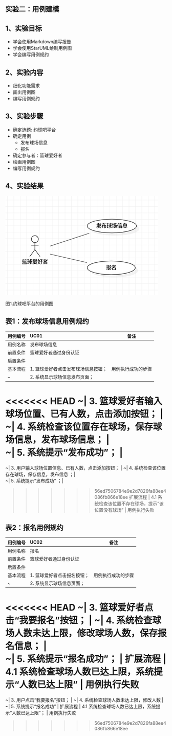 ## 实验二：用例建模

## 1、实验目标
- 学会使用Markdown编写报告
- 学会使用StarUML绘制用例图
- 学会编写用例规约

## 2、实验内容
- 细化功能需求
- 画出用例图
- 编写用例规约

## 3、实验步骤
- 确定选题: 约球吧平台
- 确定用例
  - 发布球场信息
  - 报名
- 确定参与者：篮球爱好者
- 绘画用例图
- 编写用例规约

## 4、实验结果
![用例图](./UseCaseDiagram1.jpg)

图1.约球吧平台的用例图

## 表1：发布球场信息用例规约 

用例编号  | UC01 | 备注  
-|:-|-  
用例名称  | 发布球场信息  |   
前置条件  |篮球爱好者通过身份认证|    
后置条件  |  |   
基本流程  | 1. 篮球爱好者点击发布球场信息按钮；  | 用例执行成功的步骤
~| 2. 系统显示球场信息发布页面；  |   
<<<<<<< HEAD
~| 3. 篮球爱好者输入球场位置、已有人数，点击添加按钮；  | 
~| 4. 系统检查该位置存在球场，保存球场信息，发布球场信息； |  
~| 5. 系统提示“发布成功”； |       
=======
~| 3. 用户输入球场位置信息、已有人数，点击添加按钮；  | 
~| 4. 系统检查该位置存在球场，保存信息，发布信息 ；|  
~| 5. 系统提示“发布成功” ；|       
>>>>>>> 56ed7506784e9e2d7826fa88ee4086fb866e18ee
扩展流程  | 4.1 系统检查该位置不存在球场，提示“该位置没有球场” | 用例执行失败 

## 表2：报名用例规约 

用例编号  | UC02 | 备注  
-|:-|-  
用例名称  | 报名  |   
前置条件  |篮球爱好者通过身份认证|    
后置条件  | |   
基本流程  | 1. 篮球爱好者点击报名按钮；  | 用例执行成功的步骤 
~| 2. 系统显示球场信息页面； |   
<<<<<<< HEAD
~| 3. 篮球爱好者点击“我要报名”按钮； | 
~| 4. 系统检查球场人数未达上限，修改球场人数，保存报名信息；  |  
~| 5. 系统提示“报名成功”；  | 
扩展流程  | 4.1 系统检查球场人数已达上限，系统提示“人数已达上限” | 用例执行失败 
=======
~| 3. 用户点击“我要报名”按钮； | 
~| 4. 系统检查球场人数未达上限，修改人数  |  
~| 5. 系统提示“报名成功”  | 
扩展流程  | 4.1 系统检查球场人数已达上限，系统提示“人数已达上限”； | 用例执行失败 
>>>>>>> 56ed7506784e9e2d7826fa88ee4086fb866e18ee
 
